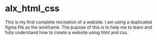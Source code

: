 # alx_html_css
This is my first complete recreation of a website.
I am using a duplicated figma file as the wireframe.
The pupose of this is to help me to learn and fully understand how to create a website using html and css.
